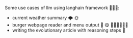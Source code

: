 Some use cases of llm using langhain framework 🦜🦜🔗:
- current weather summary 🌩️ 🌞
- burger webpage reader and menu output 🍔 😋 🥤🥗🍔🍗🍟🥓
- writing the evolutionary article with reasoning steps 🔬
